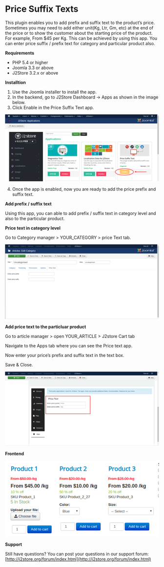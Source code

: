 # Price Suffix Texts

This plugin enables you to add prefix and suffix text to the product’s price. Sometimes you may need to add either unit\(Kg, Ltr, Gm, etc\) at the end of the price or to show the customer about the starting price of the product. For example, From $45 per Kg. This can be achieved by using this app. You can enter price suffix / prefix text for category and particular product also.

**Requirements**

* PHP 5.4 or higher
* Joomla 3.3 or above
* J2Store 3.2.x or above

**Installtion**

1. Use the Joomla installer to install the app.
2. In the backend, go to J2Store Dashboard -&gt; Apps as shown in the image below.
3. Click Enable in the Price Suffix Text app.

 

![ps01](https://raw.githubusercontent.com/j2store/doc-images/master/apps/Price%20suffix%20text/price_suffix_01.png)

4. Once the app is enabled, now you are ready to add the price prefix and suffix text.

**Add prefix / suffix text**

Using this app, you can able to add prefix / suffix text in category level and also to the particular product.

**Price text in category level**

Go to Category manager &gt; YOUR\_CATEGORY &gt; price Text tab.

![ps02](https://raw.githubusercontent.com/j2store/doc-images/master/apps/Price%20suffix%20text/price_suffix_02.png)

**Add price text to the particluar product**

Go to article manager &gt; open YOUR\_ARTICLE &gt; J2store Cart tab

Navigate to the Apps tab where you can see the Price text app.

Now enter your price’s prefix and suffix text in the text box.

Save & Close.

![ps03](https://raw.githubusercontent.com/j2store/doc-images/master/apps/Price%20suffix%20text/price_suffix_03.png)

**Frontend**

![ps04](https://raw.githubusercontent.com/j2store/doc-images/master/apps/Price%20suffix%20text/price_suffix_04.png)

**Support**

Still have questions? You can post your questions in our support forum: [http://j2store.org/forum/index.html](http://j2store.org/forum/index.html)

